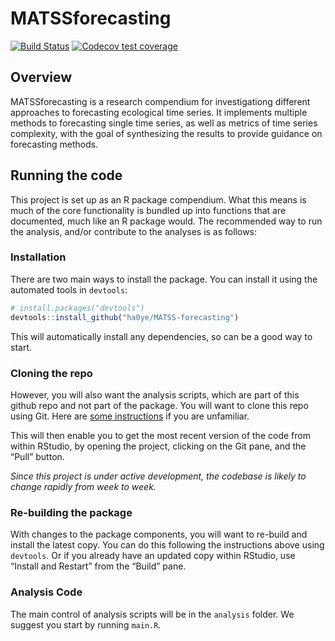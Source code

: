 
<!-- README.md is generated from README.Rmd. Please edit that file -->

# MATSSforecasting

<!-- badges: start -->

[![Build
Status](https://travis-ci.org/ha0ye/MATSS-forecasting.svg?branch=master)](https://travis-ci.org/ha0ye/MATSS-forecasting)
[![Codecov test
coverage](https://codecov.io/gh/ha0ye/MATSS-forecasting/branch/master/graph/badge.svg)](https://codecov.io/gh/ha0ye/MATSS-forecasting?branch=master)
<!-- badges: end -->

## Overview

MATSSforecasting is a research compendium for investigationg different
approaches to forecasting ecological time series. It implements multiple
methods to forecasting single time series, as well as metrics of time
series complexity, with the goal of synthesizing the results to provide
guidance on forecasting methods.

## Running the code

This project is set up as an R package compendium. What this means is
much of the core functionality is bundled up into functions that are
documented, much like an R package would. The recommended way to run the
analysis, and/or contribute to the analyses is as follows:

### Installation

There are two main ways to install the package. You can install it using
the automated tools in `devtools`:

``` r
# install.packages("devtools")
devtools::install_github("ha0ye/MATSS-forecasting")
```

This will automatically install any dependencies, so can be a good way
to start.

### Cloning the repo

However, you will also want the analysis scripts, which are part of this
github repo and not part of the package. You will want to clone this
repo using Git. Here are [some
instructions](https://happygitwithr.com/rstudio-git-github.html) if you
are unfamiliar.

This will then enable you to get the most recent version of the code
from within RStudio, by opening the project, clicking on the Git pane,
and the “Pull” button.

*Since this project is under active development, the codebase is likely
to change rapidly from week to week.*

### Re-building the package

With changes to the package components, you will want to re-build and
install the latest copy. You can do this following the instructions
above using `devtools`. Or if you already have an updated copy within
RStudio, use “Install and Restart” from the “Build” pane.

### Analysis Code

The main control of analysis scripts will be in the `analysis` folder.
We suggest you start by running `main.R`.
